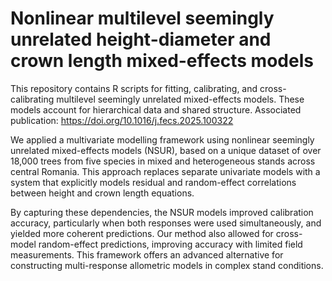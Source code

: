 # Nonlinear multilevel seemingly unrelated height-diameter and crown length mixed-effects models
This repository contains R scripts for fitting, calibrating, and cross-calibrating multilevel seemingly unrelated mixed-effects models. These models account for hierarchical data and shared structure. Associated publication: https://doi.org/10.1016/j.fecs.2025.100322

We applied a multivariate modelling framework using nonlinear seemingly unrelated mixed-effects models (NSUR), based on a unique dataset of over 18,000 trees from five species in mixed and heterogeneous stands across central Romania. This approach replaces separate univariate models with a system that explicitly models residual and random-effect correlations between height and crown length equations.

By capturing these dependencies, the NSUR models improved calibration accuracy, particularly when both responses were used simultaneously, and yielded more coherent predictions. Our method also allowed for cross-model random-effect predictions, improving accuracy with limited field measurements. This framework offers an advanced alternative for constructing multi-response allometric models in complex stand conditions.

